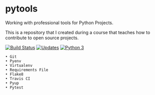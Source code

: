# pytools
Working with professional tools for Python Projects.

This is a repository that I created during a course that teaches how to contribute to open source projects.

[![Build Status](https://travis-ci.org/luxmafra/pytools.svg?branch=master)](https://travis-ci.org/luxmafra/pytools)
[![Updates](https://pyup.io/repos/github/luxmafra/pytools/shield.svg)](https://pyup.io/repos/github/luxmafra/pytools/)
[![Python 3](https://pyup.io/repos/github/luxmafra/pytools/python-3-shield.svg)](https://pyup.io/repos/github/luxmafra/pytools/)

    • Git
    • Pyenv
    • Virtualenv
    • Requirements File
    • Flake8
    • Travis CI
    • Pyup
    • Pytest